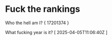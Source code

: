 # Fuck the rankings

Who the hell am I?
{ 17201374 }

What fucking year is it?
[ 2025-04-05T11:06:40Z ]
